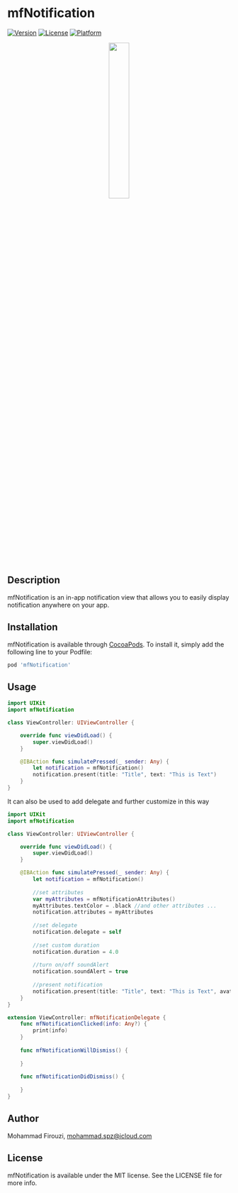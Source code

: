 # mfNotification

[![Version](https://img.shields.io/cocoapods/v/mfNotification.svg?style=flat)](https://cocoapods.org/pods/mfNotification)
[![License](https://img.shields.io/cocoapods/l/mfNotification.svg?style=flat)](https://cocoapods.org/pods/mfNotification)
[![Platform](https://img.shields.io/cocoapods/p/mfNotification.svg?style=flat)](https://cocoapods.org/pods/mfNotification)


<p align="center">
  <img src="https://s7.gifyu.com/images/mfNotification.png" width="30%" />
</p>


## Description

mfNotification is an in-app notification view that allows you to easily display notification anywhere on your app.

## Installation

mfNotification is available through [CocoaPods](https://cocoapods.org). To install
it, simply add the following line to your Podfile:

```ruby
pod 'mfNotification'
```
## Usage

```swift
import UIKit
import mfNotification

class ViewController: UIViewController {

    override func viewDidLoad() {
        super.viewDidLoad()
    }

    @IBAction func simulatePressed(_ sender: Any) {
        let notification = mfNotification()
        notification.present(title: "Title", text: "This is Text")
    }
}
```

It can also be used to add delegate and further customize in this way

```swift
import UIKit
import mfNotification

class ViewController: UIViewController {

    override func viewDidLoad() {
        super.viewDidLoad()
    }

    @IBAction func simulatePressed(_ sender: Any) {
        let notification = mfNotification()
        
        //set attributes
        var myAttributes = mfNotificationAttributes()
        myAttributes.textColor = .black //and other attributes ...
        notification.attributes = myAttributes
        
        //set delegate
        notification.delegate = self
        
        //set custom duration
        notification.duration = 4.0
        
        //turn on/off soundAlert
        notification.soundAlert = true
        
        //present notification
        notification.present(title: "Title", text: "This is Text", avatar: UIImage(named: "Image"), info: "This is info")
    }
}

extension ViewController: mfNotificationDelegate {
    func mfNotificationClicked(info: Any?) {
        print(info)
    }
    
    func mfNotificationWillDismiss() {
        
    }
    
    func mfNotificationDidDismiss() {
        
    }
}
```
## Author

Mohammad Firouzi, mohammad.spz@icloud.com

## License

mfNotification is available under the MIT license. See the LICENSE file for more info.
